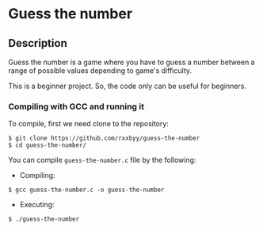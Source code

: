 # Guess the number
## Description
Guess the number is a game where you have to guess a number between
a range of possible values depending to game's difficulty.

This is a beginner project. So, the code only can be useful for beginners.

### Compiling with GCC and running it
To compile, first we need clone to the repository:
```
$ git clone https://github.com/rxxbyy/guess-the-number
$ cd guess-the-number/
```
You can compile `guess-the-number.c` file by the following:
- Compiling:
```
$ gcc guess-the-number.c -o guess-the-number
```
- Executing:
```
$ ./guess-the-number
```